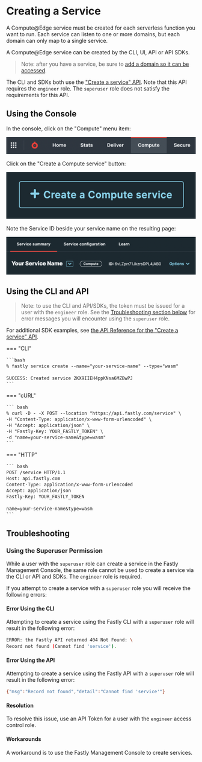 # Creating a Service

A Compute@Edge service must be created for each serverless function you want to run. Each service can listen to one or more domains, but each domain can only map to a single service.

A Compute@Edge service can be created by the CLI, UI, API or API SDKs.

> Note: after you have a service, be sure to [add a domain so it can be accessed](../domains_and_tls).

The CLI and SDKs both use the ["Create a service" API](https://developer.fastly.com/reference/api/services/service/#create-service). Note that this API requires the `engineer` role. The `superuser` role does not satisfy the requirements for this API.

## Using the Console

In the console, click on the "Compute" menu item:

![](fastly_console_menu_compute.png)

Click on the "Create a Compute service" button:

![](fastly_console_button_create-a-compute-service.png) 

Note the Service ID beside your service name on the resulting page:

![](fastly_compute_console_service-name-and-id.png)

## Using the CLI and API

> Note: to use the CLI and API/SDKs, the token must be issued for a user with the `engineer` role. See the [Troubleshooting section below](#using-the-superuser-permission) for error messages you will encounter using the `superuser` role.

For additional SDK examples, see [the API Reference for the "Create a service" API](https://developer.fastly.com/reference/api/services/service/#create-service).

=== "CLI"

    ```bash
    % fastly service create --name="your-service-name" --type="wasm"

    SUCCESS: Created service 2KX9IIEH4ppKNsa6MZBwPJ
    ```

=== "cURL"

    ``` bash
    % curl -D - -X POST --location "https://api.fastly.com/service" \
    -H "Content-Type: application/x-www-form-urlencoded" \
    -H "Accept: application/json" \
    -H "Fastly-Key: YOUR_FASTLY_TOKEN" \
    -d "name=your-service-name&type=wasm"
    ```

=== "HTTP"

    ``` bash
    POST /service HTTP/1.1
    Host: api.fastly.com
    Content-Type: application/x-www-form-urlencoded
    Accept: application/json
    Fastly-Key: YOUR_FASTLY_TOKEN
    
    name=your-service-name&type=wasm
    ```

## Troubleshooting

### Using the Superuser Permission

While a user with the `superuser` role can create a service in the Fastly Management Console, the same role cannot be used to create a service via the CLI or API and SDKs. The `engineer` role is required.

If you attempt to create a service with a `superuser` role you will receive the following errors:

#### Error Using the CLI

Attempting to create a service using the Fastly CLI with a `superuser` role will result in the following error:

```bash
ERROR: the Fastly API returned 404 Not Found: \
Record not found (Cannot find 'service').
```

#### Error Using the API

Attempting to create a service using the Fastly API with a `superuser` role will result in the following error:

```bash
{"msg":"Record not found","detail":"Cannot find 'service'"}
```

#### Resolution

To resolve this issue, use an API Token for a user with the `engineer` access control role.

#### Workarounds

A workaround is to use the Fastly Management Console to create services.
